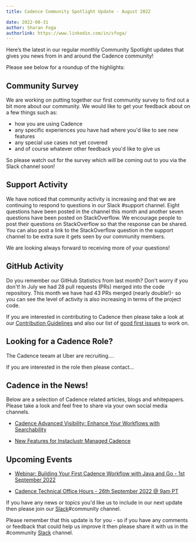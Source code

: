 ```yaml
---
title: Cadence Community Spotlight Update - August 2022

date: 2022-08-31
author: Sharan Foga
authorlink: https://www.linkedin.com/in/sfoga/
---
```


Here’s the latest in our regular monthly Community Spotlight updates that gives you news from in and around the Cadence community!

Please see below for a roundup of the highlights:

## Community Survey

We are working on putting together our first community survey to find out a bit more about our community. We would like to get your feedback about on a few things such as:

- how you are using Cadence
- any specific experiences you have had where you'd like to see new features
- any special use cases not yet covered
- and of course whatever other feedback you'd like to give us

So please watch out for the survey which will be coming out to you via the Slack channel soon!

## Support Activity

We have noticed that community activity is increasing and that we are continuing to respond to questions in our Slack #support channel. Eight questions have been posted in the channel this month and another seven questions have been posted on StackOverflow. We encourage people to post their questions on StackOverflow so that the response can be shared. You can also post a link to the StackOverflow question in the support channel to be extra sure it gets seen by our community members.

We are looking always forward to receiving more of your questions!

## GitHub Activity

Do you remember our GitHub Statistics from last month? Don't worry if you don't! In July we had 28 pull requests (PRs) merged into the code repository. This month we have had 43 PRs merged (nearly double!)- so you can see the level of activity is also increasing in terms of the project code.

If you are interested in contributing to Cadence then please take a look at our [Contribution Guidelines](https://github.com/uber/cadence/blob/86f645da952e15d7a7415cdf9fcd2726f28063a6/CONTRIBUTING.md) and also our list of [good first issues](https://github.com/uber/cadence/contribute) to work on.

## Looking for a Cadence Role?

The Cadence teeam at Uber are recruiting....

If you are interested in the role then please contact...

## Cadence in the News!

Below are a selection of Cadence related articles, blogs and whitepapers. Please take a look and feel free to share via your own social media channels.

- [Cadence Advanced Visibility: Enhance Your Workflows with Searchability](https://www.instaclustr.com/blog/cadence-advanced-visibility-enhance-your-workflows-with-searchability/)

- [New Features for Instaclustr Managed Cadence](https://www.instaclustr.com/blog/new-features-for-instaclustr-managed-cadence/)

## Upcoming Events

- [Webinar: Building Your First Cadence Workflow with Java and Go - 1st September 2022](https://info.instaclustr.com/webinar-emea-building-cadence-workflow.html)

- [Cadence Technical Office Hours - 26th September 2022 @ 9am PT](https://calendar.google.com/calendar/u/0/embed?src=e6r40gp3c2r01054id7e99dlac@group.calendar.google.com&ctz=America/Los_Angeles)


If you have any news or topics you'd like us to include in our next update then please join our [Slack](http://t.uber.com/cadence-slack)#community channel.

Please remember that this update is for you - so if you have any comments or feedback that could help us improve it then please share it with us in the #community [Slack](http://t.uber.com/cadence-slack) channel.
